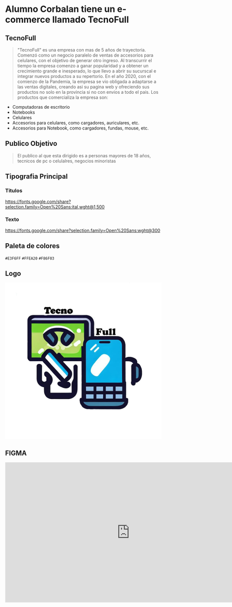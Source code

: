 # **Alumno Corbalan tiene un e-commerce llamado TecnoFull**
## TecnoFull
 >"TecnoFull" es una empresa con mas de 5 años de trayectoria. Comenzó como un negocio paralelo de ventas de accesorios para celulares, con el objetivo de generar otro ingreso. Al transcurrir el tiempo la empresa comenzo a ganar popularidad y a obtener un crecimiento grande e inesperado, lo que llevo a abrir su sucurscal e integrar nuevos productos a su repertorio. En el año 2020, con el comienzo de la Pandemia, la empresa se vio obligada a adaptarse a las ventas digitales, creando asi su pagina web y ofreciendo sus productos no solo en la provincia si no con envios a todo el pais. Los productos que comercializa la empresa son:
 * Computadoras de escritorio
 * Notebooks
 * Celulares
 * Accesorios para celulares, como cargadores, auriculares, etc.
 * Accesorios para Notebook, como cargadores, fundas, mouse, etc.
## Publico Objetivo
>El publico al que esta dirigido es a personas mayores de 18 años, tecnicos de pc o celulalres, negocios minoristas
## Tipografia Principal
 ### Titulos
 https://fonts.google.com/share?selection.family=Open%20Sans:ital,wght@1,500
 ### Texto
https://fonts.google.com/share?selection.family=Open%20Sans:wght@300

## Paleta de colores
`#E3F6FF` `#FFEA20` `#F86F03`
## Logo
![Alt text](<Tecno Full.jpg>)
## FIGMA
<iframe style="border: 1px solid rgba(0, 0, 0, 0.1);" width="800" height="450" src="https://www.figma.com/embed?embed_host=share&url=https%3A%2F%2Fwww.figma.com%2Ffile%2FZGJA2drPRw736xy7ZYJafx%2FUntitled%3Ftype%3Ddesign%26node-id%3D3%253A8%26mode%3Ddesign%26t%3D6BLw8nmwPEckZiZh-1" allowfullscreen></iframe>
